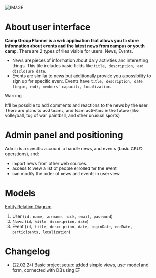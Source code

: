 ![IMAGE](https://cf.bstatic.com/xdata/images/hotel/max1024x768/440079820.jpg?k=2f90bc43ab5620d6aa391955ec0eddefb09866d1fc93e5e243dee7a95bf38418&o=&hp=1)
# About user interface
**Camp Group Planner is a web application that allows you to store information about events and the latest news from campus or youth camp.**
There are 2 types of tiles visible for users: News, Events.
- News are pieces of information about daily activities and interesting things. This tile includes basic fields like `title, description, and disclosure date`.
- Events are similar to news but additionally provide you a possibility to sign up for specific event. Events have `title, description, date (begin, end), members' capacity, localization`.

> [!WARNING]
> It'll be possible to add comments and reactions to the news by the user.
> There are plans to add teams, and team activities in the future (like volleyball, tug of war, paintball, and other unusual sports)

# Admin panel and positioning
Admin is a specific account to handle news, and events (basic CRUD operations), and: 
- import news from other web sources.
- access to view a list of people enrolled for the event
- can modify the order of news and events in user view

# Models
[Entity Relation Diagram](https://app.diagrams.net/#Hbnszky%2FCampGroupPlanner%2Fmaster%2FEntityRelationDiagram.drawio#%7B%22pageId%22%3A%22R2lEEEUBdFMjLlhIrx00%22%7D)
1. User (`id, name, surname, nick, email, password`)
2. News (`id, title, description, date`)
3. Event (`id, title, description, date, beginDate, endDate, participants, localization`)

# Changelog
- (22.02.24) Basic project setup: added simple views, user model and form, connected with DB using EF
